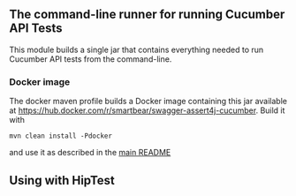 ## The command-line runner for running Cucumber API Tests  

This module builds a single jar that contains everything needed to run Cucumber API tests from the command-line.

### Docker image

The docker maven profile builds a Docker image containing this jar available at 
https://hub.docker.com/r/smartbear/swagger-assert4j-cucumber. Build it with 

```
mvn clean install -Pdocker
```

and use it as described in the [main README](../../README.md)

## Using with HipTest


